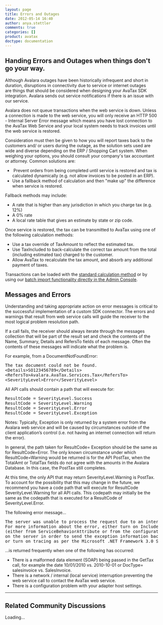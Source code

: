 ```yaml
---
layout: page
title: Errors and Outages
date: 2012-05-14 16:40
author: anya.stettler
comments: true
categories: []
product: avatax
doctype: documentation
---
```

<h2>Handing Errors and Outages when things don't go your way.</h2>
Although Avalara outages have been historically infrequent and short in duration, disruptions in connectivity due to service or internet outages are things that should be considered when designing your AvaTax SDK integration. Avalara sends out service notifications if there is an issue with our service.

Avalara does not queue transactions when the web service is down. Unless a connection is made to the web service, you will only receive an HTTP 500 - Internal Server Error message which means you have lost connection to the AvaTax Web Service and your local system needs to track invoices until the web service is restored.

Consideration must then be given to how you will report taxes back to the customers and/ or users during the outage, as the solution sets used are wide and diverse depending on the ERP / Shopping Cart system. When weighing your options, you should consult your company's tax accountant or attorney. Common solutions are:
<ul>
	<li> Prevent orders from being completed until service is restored and tax is calculated dynamically (e.g. not allow invoices to be posted in an ERP).</li>
	<li>Use a fallback method of calculation and then "make up" the difference when service is restored.</li>
</ul>
Fallback methods may include:
<ul>
	<li><span style="line-height: 13.993056297302246px;">A rate that is higher than any jurisdiction in which you charge tax (e.g. 12%)</span></li>
	<li>A 0% rate</li>
	<li>A local rate table that gives an estimate by state or zip code.</li>
</ul>
Once service is restored, the tax can be transmitted to AvaTax using one of the following calculation methods:
<ul>
	<li><span style="line-height: 13.993056297302246px;">Use a tax override of TaxAmount to reflect the estimated tax.</span></li>
	<li>Use TaxIncluded to back-calculate the correct tax amount from the total (including estimated tax) charged to the customer.</li>
	<li>Allow AvaTax to recalculate the tax amount, and absorb any additional payment of taxes.</li>
</ul>
Transactions can be loaded with the <a href="http://developer.avalara.com/api-docs/designing-your-integration/gettax">standard calculation method</a> or by using our <a href="https://help.avalara.com/000_AvaTax_Calc/000AvaTaxCalc_User_Guide/060_Managing_Transactions/030_Importing_Transactions">batch import functionality directly in the Admin Console</a>.
<h2>Messages and Errors</h2>
Understanding and taking appropriate action on error messages is critical to the successful implementation of a custom SDK connector. The errors and warnings that result from web service calls will guide the receiver to the most logical problem resolution path.

If a call fails, the receiver should always iterate through the messages collection that will be part of the result set and check the contents of the Name, Summary, Details and RefersTo fields of each message. Often the contents of these messages will indicate what the problem is.

For example, from a DocumentNotFoundError:
<pre class="prettyprint lang-html">The tax document could not be found.
&lt;Details&gt;SO123456789&lt;/Details&gt;
&lt;RefersTo&gt;Avalara.AvaTax.Services.Tax&lt;/RefersTo&gt;
&lt;SeverityLevel&gt;Error&lt;/SeverityLevel&gt;
</pre>
All API calls should contain a path that will execute for:
<pre class="prettyprint lang-cs">ResultCode = SeverityLevel.Success
ResultCode = SeverityLevel.Warning
ResultCode = SeverityLevel.Error
ResultCode = SeverityLevel.Exception
</pre>
Notes:
Typically, Exception is only returned by a system error from the Avalara web service and will be caused by circumstances outside of the client application’s control (i.e. not having an internet connection will return the error).

In general, the path taken for ResultCode= Exception should be the same as for ResultCode=Error.
The only known circumstance under which ResultCode=Warning would be returned is for the API PostTax, when the TotalAmt or TotalTax fields do not agree with the amounts in the Avalara Database. In this case, the PostTax still completes.

At this time, the only API that may return SeverityLevel.Warning is PostTax. To account for the possibility that this may change in the future, we recommend you have a code path that will execute for ResultCode SeverityLevel.Warning for all API calls. This codepath may initially be the same as the codepath that is executed for a ResultCode of SeverityLevel.Error.

The following error message...
<pre class="prettyprint lang-text">The server was unable to process the request due to an internal error.
For more information about the error, either turn on IncludeExceptionDetailInFaults 
(either from ServiceBehaviorAttribute or from the configuration behavior) 
on the server in order to send the exception information back to the client, 
or turn on tracing as per the Microsoft .NET Framework 3.0 SDK documentation and inspect the server trace logs.</pre>
...is returned frequently when one of the following has occurred:
<ul>
	<li>There is a malformed data element (SOAP) being passed in the GetTax call, for example the date 10/01/2010 vs. 2010-10-01 or DocType= salesinvoice vs. SalesInvoice.</li>
	<li>There is a network / internal (local service) interruption preventing the web service call to contact the AvaTax web service.</li>
	<li>There is a configuration problem with your adapter host settings.</li>
</ul>
<script src="https://google-code-prettify.googlecode.com/svn/loader/run_prettify.js"></script>


<hr />

<h2>Related Community Discussions</h2>
<div id="gsfn_list_widget">
<div id="gsfn_content">Loading...</div>
</div>
<script src="https://getsatisfaction.com/avalara/widgets/javascripts/f585970/widgets.js" type="text/javascript"></script><script src="https://getsatisfaction.com/avalara/topics.widget?callback=gsfnTopicsCallback&amp;length=240&amp;limit=5&amp;sort=recently_active&amp;user_defined_code=auth" type="text/javascript"></script>
<div id="getsat-widget-8157"></div>
<script src="https://loader.engage.gsfn.us/loader.js" type="text/javascript"></script><script type="text/javascript">// <![CDATA[
if (typeof GSFN !== "undefined") { GSFN.loadWidget(8157,{"containerId":"getsat-widget-8157"}); }
// ]]></script>
